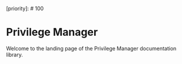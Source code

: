 [title]: # (Privilege Manager)
[tags]: # (role,cli)
[priority]: # 100

# Privilege Manager

Welcome to the landing page of the Privilege Manager documentation library.